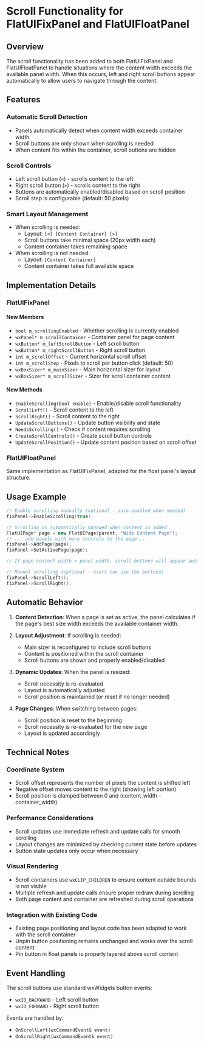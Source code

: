 # Scroll Functionality for FlatUIFixPanel and FlatUIFloatPanel

## Overview

The scroll functionality has been added to both FlatUIFixPanel and FlatUIFloatPanel to handle situations where the content width exceeds the available panel width. When this occurs, left and right scroll buttons appear automatically to allow users to navigate through the content.

## Features

### Automatic Scroll Detection
- Panels automatically detect when content width exceeds container width
- Scroll buttons are only shown when scrolling is needed
- When content fits within the container, scroll buttons are hidden

### Scroll Controls
- Left scroll button (`<`) - scrolls content to the left
- Right scroll button (`>`) - scrolls content to the right
- Buttons are automatically enabled/disabled based on scroll position
- Scroll step is configurable (default: 50 pixels)

### Smart Layout Management
- When scrolling is needed:
  - Layout: `[<] [Content Container] [>]`
  - Scroll buttons take minimal space (20px width each)
  - Content container takes remaining space
- When scrolling is not needed:
  - Layout: `[Content Container]`
  - Content container takes full available space

## Implementation Details

### FlatUIFixPanel

#### New Members
- `bool m_scrollingEnabled` - Whether scrolling is currently enabled
- `wxPanel* m_scrollContainer` - Container panel for page content
- `wxButton* m_leftScrollButton` - Left scroll button
- `wxButton* m_rightScrollButton` - Right scroll button
- `int m_scrollOffset` - Current horizontal scroll offset
- `int m_scrollStep` - Pixels to scroll per button click (default: 50)
- `wxBoxSizer* m_mainSizer` - Main horizontal sizer for layout
- `wxBoxSizer* m_scrollSizer` - Sizer for scroll container content

#### New Methods
- `EnableScrolling(bool enable)` - Enable/disable scroll functionality
- `ScrollLeft()` - Scroll content to the left
- `ScrollRight()` - Scroll content to the right
- `UpdateScrollButtons()` - Update button visibility and state
- `NeedsScrolling()` - Check if content requires scrolling
- `CreateScrollControls()` - Create scroll button controls
- `UpdateScrollPosition()` - Update content position based on scroll offset

### FlatUIFloatPanel

Same implementation as FlatUIFixPanel, adapted for the float panel's layout structure.

## Usage Example

```cpp
// Enable scrolling manually (optional - auto-enabled when needed)
fixPanel->EnableScrolling(true);

// Scrolling is automatically managed when content is added
FlatUIPage* page = new FlatUIPage(parent, "Wide Content Page");
// ... add panels with many controls to the page ...
fixPanel->AddPage(page);
fixPanel->SetActivePage(page);

// If page content width > panel width, scroll buttons will appear automatically

// Manual scrolling (optional - users can use the buttons)
fixPanel->ScrollLeft();
fixPanel->ScrollRight();
```

## Automatic Behavior

1. **Content Detection**: When a page is set as active, the panel calculates if the page's best size width exceeds the available container width.

2. **Layout Adjustment**: If scrolling is needed:
   - Main sizer is reconfigured to include scroll buttons
   - Content is positioned within the scroll container
   - Scroll buttons are shown and properly enabled/disabled

3. **Dynamic Updates**: When the panel is resized:
   - Scroll necessity is re-evaluated
   - Layout is automatically adjusted
   - Scroll position is maintained (or reset if no longer needed)

4. **Page Changes**: When switching between pages:
   - Scroll position is reset to the beginning
   - Scroll necessity is re-evaluated for the new page
   - Layout is updated accordingly

## Technical Notes

### Coordinate System
- Scroll offset represents the number of pixels the content is shifted left
- Negative offset moves content to the right (showing left portion)
- Scroll position is clamped between 0 and (content_width - container_width)

### Performance Considerations
- Scroll updates use immediate refresh and update calls for smooth scrolling
- Layout changes are minimized by checking current state before updates
- Button state updates only occur when necessary

### Visual Rendering
- Scroll containers use `wxCLIP_CHILDREN` to ensure content outside bounds is not visible
- Multiple refresh and update calls ensure proper redraw during scrolling
- Both page content and container are refreshed during scroll operations

### Integration with Existing Code
- Existing page positioning and layout code has been adapted to work with the scroll container
- Unpin button positioning remains unchanged and works over the scroll content
- Pin button in float panels is properly layered above scroll content

## Event Handling

The scroll buttons use standard wxWidgets button events:
- `wxID_BACKWARD` - Left scroll button
- `wxID_FORWARD` - Right scroll button

Events are handled by:
- `OnScrollLeft(wxCommandEvent& event)` 
- `OnScrollRight(wxCommandEvent& event)` 